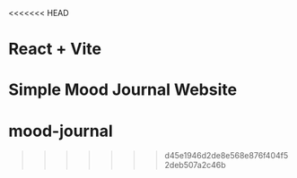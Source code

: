 <<<<<<< HEAD
# React + Vite

Simple Mood Journal Website
=======
# mood-journal
>>>>>>> d45e1946d2de8e568e876f404f52deb507a2c46b
